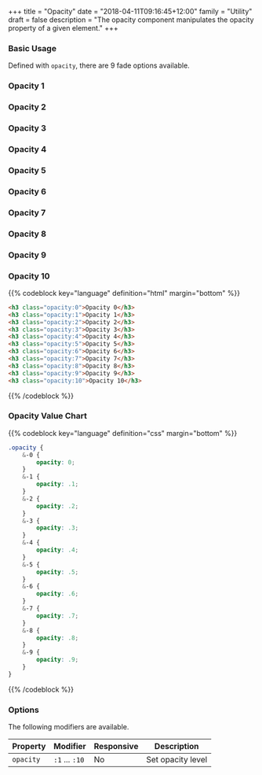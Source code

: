 +++
title = "Opacity"
date = "2018-04-11T09:16:45+12:00"
family = "Utility"
draft = false
description = "The opacity component manipulates the opacity property of a given element."
+++

### Basic Usage

Defined with `opacity`, there are 9 fade options available.

<h3 class="margin:0 opacity:1">Opacity 1</h3>
<h3 class="margin:0 opacity:2">Opacity 2</h3>
<h3 class="margin:0 opacity:3">Opacity 3</h3>
<h3 class="margin:0 opacity:4">Opacity 4</h3>
<h3 class="margin:0 opacity:5">Opacity 5</h3>
<h3 class="margin:0 opacity:6">Opacity 6</h3>
<h3 class="margin:0 opacity:7">Opacity 7</h3>
<h3 class="margin:0 opacity:8">Opacity 8</h3>
<h3 class="margin:0 opacity:8">Opacity 9</h3>
<h3 class="margin:0 margin-bottom:6 opacity:10">Opacity 10</h3>

{{% codeblock key="language" definition="html" margin="bottom" %}}
```html
<h3 class="opacity:0">Opacity 0</h3>
<h3 class="opacity:1">Opacity 1</h3>
<h3 class="opacity:2">Opacity 2</h3>
<h3 class="opacity:3">Opacity 3</h3>
<h3 class="opacity:4">Opacity 4</h3>
<h3 class="opacity:5">Opacity 5</h3>
<h3 class="opacity:6">Opacity 6</h3>
<h3 class="opacity:7">Opacity 7</h3>
<h3 class="opacity:8">Opacity 8</h3>
<h3 class="opacity:9">Opacity 9</h3>
<h3 class="opacity:10">Opacity 10</h3>
```
{{% /codeblock %}}

### Opacity Value Chart

{{% codeblock key="language" definition="css" margin="bottom" %}}
```css
.opacity {
	&-0 {
		opacity: 0;
	}
	&-1 {
		opacity: .1;
	}
	&-2 {
		opacity: .2;
	}
	&-3 {
		opacity: .3;
	}
	&-4 {
		opacity: .4;
	}
	&-5 {
		opacity: .5;
	}
	&-6 {
		opacity: .6;
	}
	&-7 {
		opacity: .7;
	}
	&-8 {
		opacity: .8;
	}
	&-9 {
		opacity: .9;
	}
}
```
{{% /codeblock %}}

### Options

The following modifiers are available.

<table class="table width:100% table:pile table@sm:unpile">
  <thead>
    <tr>
      <th>
        Property
      </th>
      <th>
        Modifier
      </th>
      <th>
        Responsive
      </th>
      <th>
        Description
      </th>
    </tr>
  </thead>
  <tr>
    <td data-label="Properties">
      <code>opacity</code>
    </td>
    <td data-label="Attributes">
      <code>:1</code> ... <code>:10</code>
    </td>
    <td data-label="Responsive">
      No
    </td>
    <td class="row:reverse">
      Set opacity level
    </td>
  </tr>
</table>
